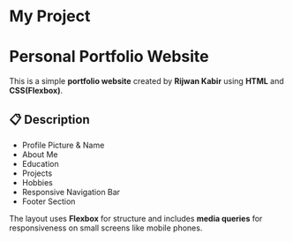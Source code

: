 # My Project
# Personal Portfolio Website

This is a simple **portfolio website** created by **Rijwan Kabir** using **HTML** and **CSS(Flexbox)**.

## 📋 Description

- Profile Picture & Name
- About Me
- Education
- Projects
- Hobbies
- Responsive Navigation Bar
- Footer Section

The layout uses **Flexbox** for structure and includes **media queries** for responsiveness on small screens like mobile phones.